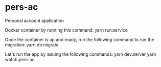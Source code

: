 # pers-ac
Personal account application

Docker container by running this command:
yarn run:service

Once the container is up and ready, run the following command to run the migration:
yarn db:migrate

Let's run the app by issuing the following commands:
yarn dev:server
yarn watch:pers-ac

